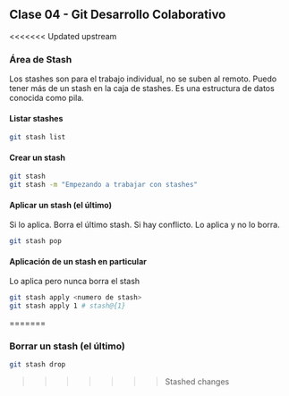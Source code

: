 ## Clase 04 - Git Desarrollo Colaborativo

<<<<<<< Updated upstream
### Área de Stash
Los stashes son para el trabajo individual, no se suben al remoto. Puedo tener más de un stash en la caja de stashes. Es una estructura de datos conocida como pila.

#### Listar stashes

```sh
git stash list
```

#### Crear un stash

```sh
git stash
git stash -m "Empezando a trabajar con stashes"
```

#### Aplicar un stash (el último)
Si lo aplica. Borra el último stash. Si hay conflicto. Lo aplica y no lo borra.

```sh
git stash pop
```
#### Aplicación de un stash en particular
Lo aplica pero nunca borra el stash

```sh
git stash apply <numero de stash>
git stash apply 1 # stash@{1}
```
=======
### Borrar un stash (el último)

```sh
git stash drop 
```
>>>>>>> Stashed changes

